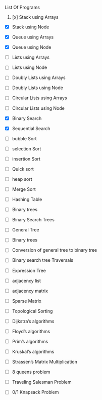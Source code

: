 List Of Programs
1. [x] Stack using Arrays
- [x] Stack using Node
- [x] Queue using Arrays
- [x] Queue using Node
- [ ] Lists using Arrays
- [ ] Lists using Node
- [ ] Doubly Lists using Arrays
- [ ] Doubly Lists using Node
- [ ] Circular Lists using Arrays
- [ ] Circular Lists using Node
- [x] Binary Search
- [x] Sequential Search
- [ ] bubble Sort
- [ ] selection Sort
- [ ] insertion Sort
- [ ] Quick sort
- [ ] heap sort
- [ ] Merge Sort
- [ ] Hashing Table

- [ ] Binary trees
- [ ] Binary Search Trees
- [ ] General Tree
- [ ] Binary trees
- [ ] Conversion of general tree to binary tree
- [ ] Binary search tree Traversals
- [ ] Expression Tree

- [ ] adjacency list
- [ ] adjacency matrix
- [ ] Sparse Matrix
- [ ] Topological Sorting
- [ ] Dijkstra’s algorithms
- [ ] Floyd’s algorithms
- [ ] Prim’s algorithms
- [ ] Kruskal’s algorithms

- [ ] Strassen’s Matrix Multiplication
- [ ] 8 queens problem
- [ ] Traveling Salesman Problem
- [ ] 0/1 Knapsack Problem
